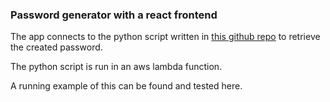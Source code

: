 ### Password generator with a react frontend

The app connects to the python script written in [this github repo](https://github.com/ali2538/pypass) to retrieve the created password.

The python script is run in an aws lambda function.

A running example of this can be found and tested here.
